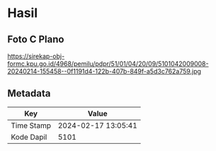 # Hasil

## Foto C Plano

https://sirekap-obj-formc.kpu.go.id/4968/pemilu/pdpr/51/01/04/20/09/5101042009008-20240214-155458--0f1191d4-122b-407b-849f-a5d3c762a759.jpg


## Metadata

| Key        | Value               |
| ---------- | ------------------- |
| Time Stamp | 2024-02-17 13:05:41 |
| Kode Dapil | 5101                |



